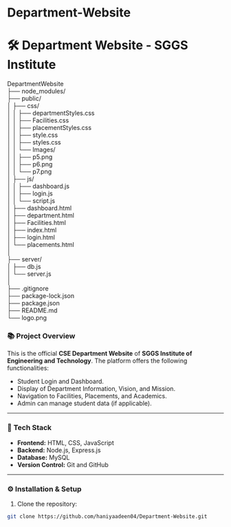 # Department-Website
# 🛠️ Department Website - SGGS Institute

DepartmentWebsite  
 ├── node_modules/  
 ├── public/  
 │    ├── css/  
 │    │    ├── departmentStyles.css  
 │    │    ├── Facilities.css  
 │    │    ├── placementStyles.css  
 │    │    ├── style.css  
 │    │    ├── styles.css  
 │    │    └── Images/  
 │    │         ├── p5.png  
 │    │         ├── p6.png  
 │    │         └── p7.png  
 │    ├── js/  
 │    │    ├── dashboard.js  
 │    │    ├── login.js  
 │    │    └── script.js  
 │    ├── dashboard.html  
 │    ├── department.html  
 │    ├── Facilities.html  
 │    ├── index.html  
 │    ├── login.html  
 │    └── placements.html  
 │  
 ├── server/  
 │    ├── db.js  
 │    └── server.js  
 │  
 ├── .gitignore  
 ├── package-lock.json  
 ├── package.json  
 ├── README.md  
 └── logo.png  


### 📚 **Project Overview**
This is the official **CSE Department Website** of **SGGS Institute of Engineering and Technology**. The platform offers the following functionalities:
- Student Login and Dashboard.
- Display of Department Information, Vision, and Mission.
- Navigation to Facilities, Placements, and Academics.
- Admin can manage student data (if applicable).

---

### 🚀 **Tech Stack**
- **Frontend:** HTML, CSS, JavaScript  
- **Backend:** Node.js, Express.js  
- **Database:** MySQL  
- **Version Control:** Git and GitHub  

---

### ⚙️ **Installation & Setup**
1. Clone the repository:
```bash
git clone https://github.com/haniyaadeen04/Department-Website.git


